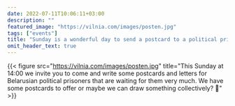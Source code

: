 ```yaml
---
date: 2022-07-11T10:06:11+03:00
description: ""
featured_image: "https://vilnia.com/images/posten.jpg"
tags: ["events"]
title: "Sunday is a wonderful day to send a postcard to a political prisoner."
omit_header_text: true
---
```

{{< figure src="https://vilnia.com/images/posten.jpg" title="This Sunday at 14:00 we invite you to come and write some postcards and letters for Belarusian political prisoners that are waiting for them very much. We have some postcards to offer or maybe we can draw something collectively? 💌" >}}